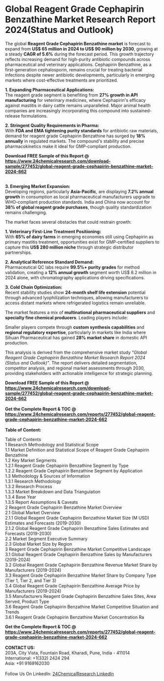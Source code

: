 <h1>Global Reagent Grade Cephapirin Benzathine Market Research Report 2024(Status and Outlook)</h1><p>The global <strong>Reagent Grade Cephapirin Benzathine market</strong> is forecast to expand from <strong>US$ 65 million in 2024 to US$ 90 million by 2030</strong>, growing at a steady <strong>CAGR of 5.6%</strong> during the forecast period. This growth trajectory reflects increasing demand for high-purity antibiotic compounds across pharmaceutical and veterinary applications. Cephapirin Benzathine, as a first-generation cephalosporin, remains crucial for treating bacterial infections despite newer antibiotic developments, particularly in emerging markets where cost-effective treatments are prioritized.</p><p><strong>1. Expanding Pharmaceutical Applications:</strong><br>
The reagent grade segment is benefiting from <strong>27% growth in API manufacturing</strong> for veterinary medicines, where Cephapirin's efficacy against mastitis in dairy cattle remains unparalleled. Major animal health companies are increasingly incorporating this compound into sustained-release formulations.</p><p><strong>2. Stringent Quality Requirements in Pharma:</strong><br>
With <strong>FDA and EMA tightening purity standards</strong> for antibiotic raw materials, demand for reagent grade Cephapirin Benzathine has surged by <strong>18% annually</strong> in regulated markets. The compound's stability and precise pharmacokinetics make it ideal for GMP-compliant production.</p><div><b>Download FREE Sample of this Report @ 
            <a href="https://www.24chemicalresearch.com/download-sample/277452/global-reagent-grade-cephapirin-benzathine-market-2024-662">
            https://www.24chemicalresearch.com/download-sample/277452/global-reagent-grade-cephapirin-benzathine-market-2024-662</a></b></div><br><p><strong>3. Emerging Market Expansion:</strong><br>
Developing regions, particularly <strong>Asia-Pacific</strong>, are displaying <strong>7.2% annual growth</strong> in consumption as local pharmaceutical manufacturers upgrade to WHO-compliant production standards. India and China now account for <strong>38% of global reagent grade purchases</strong>, though quality standardization remains challenging.</p><p>The market faces several obstacles that could restrain growth:</p><p><strong>1. Veterinary First-Line Treatment Positioning:</strong><br>
With <strong>65% of dairy farms</strong> in emerging economies still using Cephapirin as primary mastitis treatment, opportunities exist for GMP-certified suppliers to capture this <strong>US$ 280 million niche</strong> through strategic distributor partnerships.</p><p><strong>2. Analytical Reference Standard Demand:</strong><br>
Pharmaceutical QC labs require <strong>99.5%+ purity grades</strong> for method validation, creating a <strong>12% annual growth</strong> segment worth US$ 8.2 million in 2024 alone, with chromatography applications driving specifications.</p><p><strong>3. Cold Chain Optimization:</strong><br>
Recent stability studies show <strong>24-month shelf life extension</strong> potential through advanced lyophilization techniques, allowing manufacturers to access distant markets where refrigerated logistics remain unreliable.</p><p>The market features a mix of <strong>multinational pharmaceutical suppliers</strong> and <strong>specialty fine chemical producers</strong>. Leading players include:</p><p>Smaller players compete through <strong>custom synthesis capabilities</strong> and <strong>regional regulatory expertise</strong>, particularly in markets like India where Sihuan Pharmaceutical has gained <strong>28% market share</strong> in domestic API production.</p><p>This analysis is derived from the comprehensive market study <em>"Global Reagent Grade Cephapirin Benzathine Market Research Report 2024 (Status and Outlook)"</em>. The report delivers detailed segmentation, competitor analysis, and regional market assessments through 2030, providing stakeholders with actionable intelligence for strategic planning.</p><div><b>Download FREE Sample of this Report @ 
            <a href="https://www.24chemicalresearch.com/download-sample/277452/global-reagent-grade-cephapirin-benzathine-market-2024-662">
            https://www.24chemicalresearch.com/download-sample/277452/global-reagent-grade-cephapirin-benzathine-market-2024-662</a></b></div><br><div><b>Get the Complete Report & TOC @ 
            <a href="https://www.24chemicalresearch.com/reports/277452/global-reagent-grade-cephapirin-benzathine-market-2024-662">
            https://www.24chemicalresearch.com/reports/277452/global-reagent-grade-cephapirin-benzathine-market-2024-662</a></b></div><br>
            <b>Table of Content:</b><p>Table of Contents<br />
1 Research Methodology and Statistical Scope<br />
1.1 Market Definition and Statistical Scope of Reagent Grade Cephapirin Benzathine<br />
1.2 Key Market Segments<br />
1.2.1 Reagent Grade Cephapirin Benzathine Segment by Type<br />
1.2.2 Reagent Grade Cephapirin Benzathine Segment by Application<br />
1.3 Methodology & Sources of Information<br />
1.3.1 Research Methodology<br />
1.3.2 Research Process<br />
1.3.3 Market Breakdown and Data Triangulation<br />
1.3.4 Base Year<br />
1.3.5 Report Assumptions & Caveats<br />
2 Reagent Grade Cephapirin Benzathine Market Overview<br />
2.1 Global Market Overview<br />
2.1.1 Global Reagent Grade Cephapirin Benzathine Market Size (M USD) Estimates and Forecasts (2019-2030)<br />
2.1.2 Global Reagent Grade Cephapirin Benzathine Sales Estimates and Forecasts (2019-2030)<br />
2.2 Market Segment Executive Summary<br />
2.3 Global Market Size by Region<br />
3 Reagent Grade Cephapirin Benzathine Market Competitive Landscape<br />
3.1 Global Reagent Grade Cephapirin Benzathine Sales by Manufacturers (2019-2024)<br />
3.2 Global Reagent Grade Cephapirin Benzathine Revenue Market Share by Manufacturers (2019-2024)<br />
3.3 Reagent Grade Cephapirin Benzathine Market Share by Company Type (Tier 1, Tier 2, and Tier 3)<br />
3.4 Global Reagent Grade Cephapirin Benzathine Average Price by Manufacturers (2019-2024)<br />
3.5 Manufacturers Reagent Grade Cephapirin Benzathine Sales Sites, Area Served, Product Type<br />
3.6 Reagent Grade Cephapirin Benzathine Market Competitive Situation and Trends<br />
3.6.1 Reagent Grade Cephapirin Benzathine Market Concentration Ra</p><div><b>Get the Complete Report & TOC @ 
            <a href="https://www.24chemicalresearch.com/reports/277452/global-reagent-grade-cephapirin-benzathine-market-2024-662">
            https://www.24chemicalresearch.com/reports/277452/global-reagent-grade-cephapirin-benzathine-market-2024-662</a></b></div><br><b>CONTACT US:</b><br>
            203A, City Vista, Fountain Road, Kharadi, Pune, India - 411014<br>
            International: +1(332) 2424 294<br>
            Asia: +91 9169162030 <br><br>
            Follow Us On LinkedIn: <a href="https://www.linkedin.com/company/24chemicalresearch/">24ChemicalResearch LinkedIn</a>